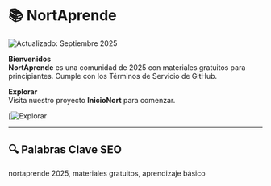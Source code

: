 # 📚 NortAprende  

![Actualizado: Septiembre 2025](https://img.shields.io/badge/Actualizado-Septiembre_2025-3498db)  

**Bienvenidos**  
**NortAprende** es una comunidad de 2025 con materiales gratuitos para principiantes. Cumple con los Términos de Servicio de GitHub.  

**Explorar**  
Visita nuestro proyecto **InicioNort** para comenzar.  

[![Explorar](https://github.com/NortAprende/InicioNortVPN)  

---

## 🔍 Palabras Clave SEO  

nortaprende 2025, materiales gratuitos, aprendizaje básico
